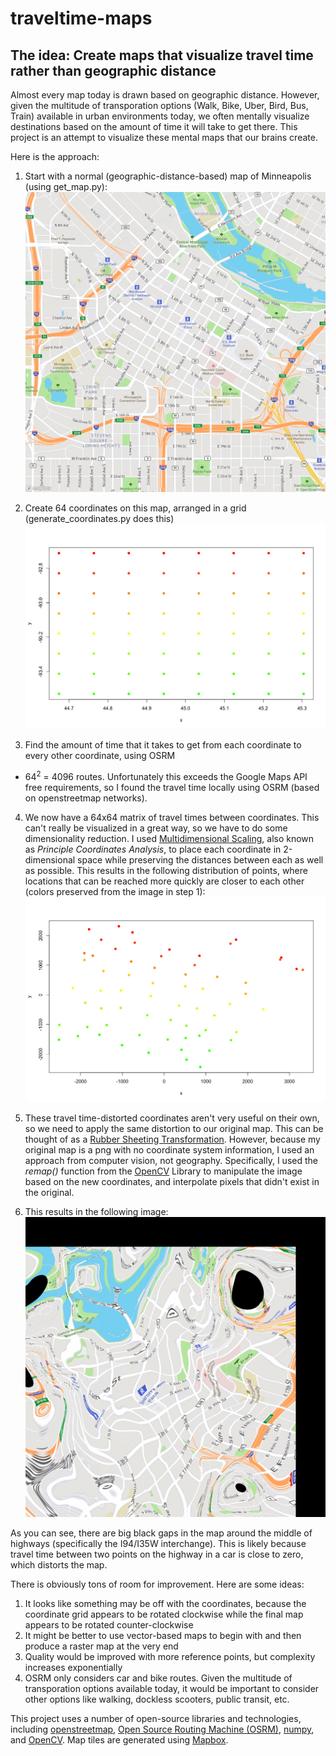 # traveltime-maps

## The idea: Create maps that visualize travel time rather than geographic distance

Almost every map today is drawn based on geographic distance. However, given the multitude of transporation options (Walk, Bike, Uber, Bird, Bus, Train) available in urban environments today, we often mentally visualize destinations based on the amount of time it will take to get there. This project is an attempt to visualize these mental maps that our brains create.

Here is the approach:
1. Start with a normal (geographic-distance-based) map of Minneapolis (using get_map.py):
![original minneapolis map](img/original_map_minneapolis.png)

2. Create 64 coordinates on this map, arranged in a grid (generate_coordinates.py does this)
![original coordinates](img/original_coordinates.png)

3. Find the amount of time that it takes to get from each coordinate to every other coordinate, using OSRM
- 64<sup>2</sup> = 4096 routes. Unfortunately this exceeds the Google Maps API free requirements, so I found the travel time locally using OSRM (based on openstreetmap networks).

4. We now have a 64x64 matrix of travel times between coordinates. This can't really be visualized in a great way, so we have to do some dimensionality reduction. I used [Multidimensional Scaling](https://en.wikipedia.org/wiki/Multidimensional_scaling#Classical_multidimensional_scaling), also known as _Principle Coordinates Analysis_, to place each coordinate in 2-dimensional space while preserving the distances between each as well as possible. This results in the following distribution of points, where locations that can be reached more quickly are closer to each other (colors preserved from the image in step 1):
![distorted coordinates](img/new_coordinates.png)

5. These travel time-distorted coordinates aren't very useful on their own, so we need to apply the same distortion to our original map. This can be thought of as a [Rubber Sheeting Transformation](http://www.corrmap.com/features/rubber-sheeting_transformation.php). However, because my original map is a png with no coordinate system information, I used an approach from computer vision, not geography. Specifically, I used the *remap()* function from the [OpenCV](https://docs.opencv.org/2.4/modules/imgproc/doc/geometric_transformations.html?highlight=remap) Library to manipulate the image based on the new coordinates, and interpolate pixels that didn't exist in the original.

6. This results in the following image:
![new minneapolis map](img/distorted_map_minneapolis.png)

As you can see, there are big black gaps in the map around the middle of highways (specifically the I94/I35W interchange). This is likely because travel time between two points on the highway in a car is close to zero, which distorts the map.

There is obviously tons of room for improvement. Here are some ideas:
1. It looks like something may be off with the coordinates, because the coordinate grid appears to be rotated clockwise while the final map appears to be rotated counter-clockwise
2. It might be better to use vector-based maps to begin with and then produce a raster map at the very end
3. Quality would be improved with more reference points, but complexity increases exponentially
4. OSRM only considers car and bike routes. Given the multitude of transporation options available today, it would be important to consider other options like walking, dockless scooters, public transit, etc.

This project uses a number of open-source libraries and technologies, including [openstreetmap](https://www.openstreetmap.org/), [Open Source Routing Machine (OSRM)](http://project-osrm.org/), [numpy](http://www.numpy.org/), and [OpenCV](https://opencv.org/). Map tiles are generated using [Mapbox](https://www.mapbox.com/).
